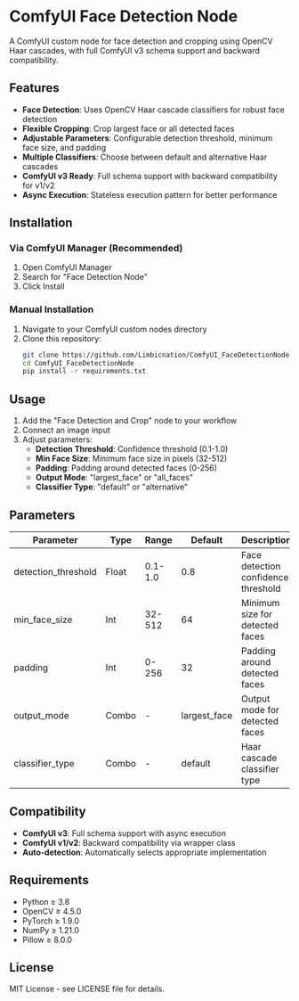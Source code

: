 # ComfyUI Face Detection Node

A ComfyUI custom node for face detection and cropping using OpenCV Haar cascades, with full ComfyUI v3 schema support and backward compatibility.

## Features

- **Face Detection**: Uses OpenCV Haar cascade classifiers for robust face detection
- **Flexible Cropping**: Crop largest face or all detected faces
- **Adjustable Parameters**: Configurable detection threshold, minimum face size, and padding
- **Multiple Classifiers**: Choose between default and alternative Haar cascades
- **ComfyUI v3 Ready**: Full schema support with backward compatibility for v1/v2
- **Async Execution**: Stateless execution pattern for better performance

## Installation

### Via ComfyUI Manager (Recommended)
1. Open ComfyUI Manager
2. Search for "Face Detection Node"
3. Click Install

### Manual Installation
1. Navigate to your ComfyUI custom nodes directory
2. Clone this repository:
   ```bash
   git clone https://github.com/Limbicnation/ComfyUI_FaceDetectionNode.git
   cd ComfyUI_FaceDetectionNode
   pip install -r requirements.txt
   ```

## Usage

1. Add the "Face Detection and Crop" node to your workflow
2. Connect an image input
3. Adjust parameters:
   - **Detection Threshold**: Confidence threshold (0.1-1.0)
   - **Min Face Size**: Minimum face size in pixels (32-512)
   - **Padding**: Padding around detected faces (0-256)
   - **Output Mode**: "largest_face" or "all_faces"
   - **Classifier Type**: "default" or "alternative"

## Parameters

| Parameter | Type | Range | Default | Description |
|-----------|------|-------|---------|-------------|
| detection_threshold | Float | 0.1-1.0 | 0.8 | Face detection confidence threshold |
| min_face_size | Int | 32-512 | 64 | Minimum size for detected faces |
| padding | Int | 0-256 | 32 | Padding around detected faces |
| output_mode | Combo | - | largest_face | Output mode for detected faces |
| classifier_type | Combo | - | default | Haar cascade classifier type |

## Compatibility

- **ComfyUI v3**: Full schema support with async execution
- **ComfyUI v1/v2**: Backward compatibility via wrapper class
- **Auto-detection**: Automatically selects appropriate implementation

## Requirements

- Python ≥ 3.8
- OpenCV ≥ 4.5.0
- PyTorch ≥ 1.9.0
- NumPy ≥ 1.21.0
- Pillow ≥ 8.0.0

## License

MIT License - see LICENSE file for details.
